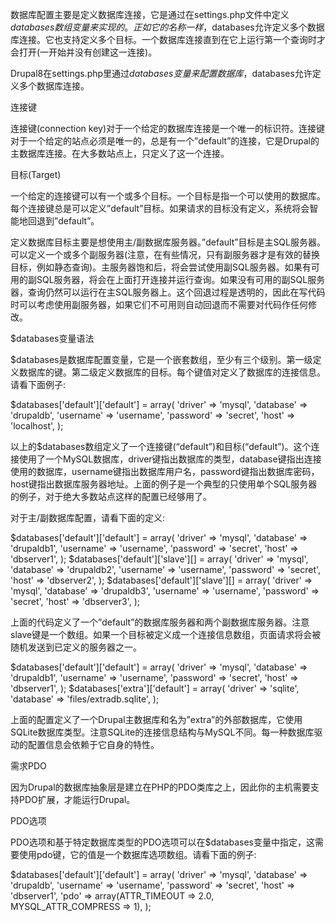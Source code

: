 数据库配置主要是定义数据库连接，它是通过在settings.php文件中定义$databases数组变量来实现的。正如它的名称一样，$databases允许定义多个数据库连接。它也支持定义多个目标。一个数据库连接直到在它上运行第一个查询时才会打开(一开始并没有创建这一连接)。

Drupal8在settings.php里通过$databases变量来配置数据库，$databases允许定义多个数据库连接。
 
连接键

连接键(connection key)对于一个给定的数据库连接是一个唯一的标识符。连接键对于一个给定的站点必须是唯一的，总是有一个”default”的连接，它是Drupal的主数据库连接。在大多数站点上，只定义了这一个连接。

 
目标(Target)

一个给定的连接键可以有一个或多个目标。一个目标是指一个可以使用的数据库。每个连接键总是可以定义”default”目标。如果请求的目标没有定义，系统将会智能地回退到”default”。

定义数据库目标主要是想使用主/副数据库服务器。”default”目标是主SQL服务器。可以定义一个或多个副服务器(注意，在有些情况，只有副服务器才是有效的替换目标，例如静态查询)。主服务器饱和后，将会尝试使用副SQL服务器。如果有可用的副SQL服务器，将会在上面打开连接并运行查询。如果没有可用的副SQL服务器，查询仍然可以运行在主SQL服务器上。这个回退过程是透明的，因此在写代码时可以考虑使用副服务器，如果它们不可用则自动回退而不需要对代码作任何修改。

 
$databases变量语法

$databases是数据库配置变量，它是一个嵌套数组，至少有三个级别。第一级定义数据库的键。第二级定义数据库的目标。每个键值对定义了数据库的连接信息。请看下面例子:

$databases['default']['default'] = array(
  'driver' => 'mysql',
  'database' => 'drupaldb',
  'username' => 'username',
  'password' => 'secret',
  'host' => 'localhost',
);

以上的$databases数组定义了一个连接键(“default”)和目标(“default”)。这个连接使用了一个MySQL数据库，driver键指出数据库的类型，database键指出连接使用的数据库，username键指出数据库用户名，password键指出数据库密码，host键指出数据库服务器地址。上面的例子是一个典型的只使用单个SQL服务器的例子，对于绝大多数站点这样的配置已经够用了。

对于主/副数据库配置，请看下面的定义:

$databases['default']['default'] = array(
  'driver' => 'mysql',
  'database' => 'drupaldb1',
  'username' => 'username',
  'password' => 'secret',
  'host' => 'dbserver1',
);
$databases['default']['slave'][] = array(
  'driver' => 'mysql',
  'database' => 'drupaldb2',
  'username' => 'username',
  'password' => 'secret',
  'host' => 'dbserver2',
);
$databases['default']['slave'][] = array(
  'driver' => 'mysql',
  'database' => 'drupaldb3',
  'username' => 'username',
  'password' => 'secret',
  'host' => 'dbserver3',
);

上面的代码定义了一个”default”的数据库服务器和两个副数据库服务器。注意slave键是一个数组。如果一个目标被定义成一个连接信息数组，页面请求将会被随机发送到已定义的服务器之一。

$databases['default']['default'] = array(
  'driver' => 'mysql',
  'database' => 'drupaldb1',
  'username' => 'username',
  'password' => 'secret',
  'host' => 'dbserver1',
);
$databases['extra']['default'] = array(
  'driver' => 'sqlite',
  'database' => 'files/extradb.sqlite',
);

上面的配置定义了一个Drupal主数据库和名为”extra”的外部数据库，它使用SQLite数据库类型。注意SQLite的连接信息结构与MySQL不同。每一种数据库驱动的配置信息会依赖于它自身的特性。

 
需求PDO

因为Drupal的数据库抽象层是建立在PHP的PDO类库之上，因此你的主机需要支持PDO扩展，才能运行Drupal。

 
PDO选项

PDO选项和基于特定数据库类型的PDO选项可以在$databases变量中指定，这需要使用pdo键，它的值是一个数据库选项数组。请看下面的例子:

$databases['default']['default'] = array(
  'driver' => 'mysql',
  'database' => 'drupaldb',
  'username' => 'username',
  'password' => 'secret',
  'host' => 'dbserver1',
  'pdo' => array(ATTR_TIMEOUT => 2.0, MYSQL_ATTR_COMPRESS => 1),
);
